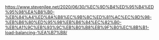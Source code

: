 https://www.stevenjlee.net/2020/06/30/%EC%9D%B4%ED%95%B4%ED%95%98%EA%B8%B0-%EB%84%A4%ED%8A%B8%EC%9B%8C%ED%81%AC%EC%9D%98-%EB%B6%80%ED%95%98%EB%B6%84%EC%82%B0-%EB%A1%9C%EB%93%9C%EB%B0%B8%EB%9F%B0%EC%8B%B1-load-balancing-%EA%B7%B8/

